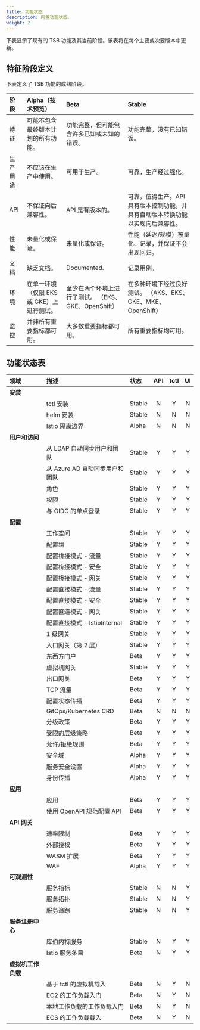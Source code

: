 ```yaml
---
title: 功能状态
description: 内置功能状态。
weight: 2
---
```


下表显示了现有的 TSB 功能及其当前阶段。该表将在每个主要或次要版本中更新。

## 特征阶段定义

下表定义了 TSB 功能的成熟阶段。

| 阶段     | Alpha（技术预览）                         | Beta                                                 | Stable                                                       |
| :------- | :---------------------------------------- | :--------------------------------------------------- | :----------------------------------------------------------- |
| 特征     | 可能不包含最终版本计划的所有功能。        | 功能完整，但可能包含许多已知或未知的错误。           | 功能完整，没有已知错误。                                     |
| 生产用途 | 不应该在生产中使用。                      | 可用于生产。                                         | 可靠，生产经过强化。                                         |
| API      | 不保证向后兼容性。                        | API 是有版本的。                                     | 可靠，值得生产。API 具有版本控制功能，并具有自动版本转换功能以实现向后兼容性。 |
| 性能     | 未量化或保证。                            | 未量化或保证。                                       | 性能（延迟/规模）被量化、记录，并保证不会出现回归。          |
| 文档     | 缺乏文档。                                | Documented.                                          | 记录用例。                                                   |
| 环境     | 在单一环境（仅限 EKS 或 GKE）上进行测试。 | 至少在两个环境上进行了测试。 （EKS、GKE、OpenShift） | 在多种环境下经过良好测试。 （AKS、EKS、GKE、MKE、OpenShift） |
| 监控     | 并非所有重要指标都可用。                  | 大多数重要指标都可用。                               | 所有重要指标均可用。                                         |

##  功能状态表

| 领域               | 描述                           | 状态   | API  | tctl |  UI  |
| :----------------- | :----------------------------- | :----- | :--: | :--: | :--: |
| **安装**           |                                |        |      |      |      |
|                    | tctl 安装                      | Stable |  N   |  Y   |  N   |
|                    | helm 安装                      | Stable |  N   |  N   |  N   |
|                    | Istio 隔离边界                 | Alpha  |  N   |  N   |  N   |
| **用户和访问**     |                                |        |      |      |      |
|                    | 从 LDAP 自动同步用户和团队     | Stable |  Y   |  Y   |  Y   |
|                    | 从 Azure AD 自动同步用户和团队 | Stable |  Y   |  Y   |  Y   |
|                    | 角色                           | Stable |  Y   |  Y   |  Y   |
|                    | 权限                           | Stable |  Y   |  Y   |  Y   |
|                    | 与 OIDC 的单点登录             | Stable |  Y   |  Y   |  Y   |
| **配置**           |                                |        |      |      |      |
|                    | 工作空间                       | Stable |  Y   |  Y   |  Y   |
|                    | 配置组                         | Stable |  Y   |  Y   |  Y   |
|                    | 配置桥接模式 - 流量            | Stable |  Y   |  Y   |  Y   |
|                    | 配置桥接模式 - 安全            | Stable |  Y   |  Y   |  Y   |
|                    | 配置桥接模式 - 网关            | Stable |  Y   |  Y   |  Y   |
|                    | 配置直接模式 - 流量            | Stable |  Y   |  Y   |  Y   |
|                    | 配置直接模式 - 安全            | Stable |  Y   |  Y   |  Y   |
|                    | 配置直连模式 - 网关            | Stable |  Y   |  Y   |  Y   |
|                    | 配置直接模式 - IstioInternal   | Stable |  Y   |  Y   |  Y   |
|                    | 1 级网关                       | Stable |  Y   |  Y   |  Y   |
|                    | 入口网关（第 2 层）            | Stable |  Y   |  Y   |  Y   |
|                    | 东西方门户                     | Beta   |  Y   |  Y   |  Y   |
|                    | 虚拟机网关                     | Stable |  Y   |  Y   |  Y   |
|                    | 出口网关                       | Beta   |  Y   |  Y   |  Y   |
|                    | TCP 流量                       | Beta   |  Y   |  Y   |  Y   |
|                    | 配置状态传播                   | Beta   |  Y   |  Y   |  Y   |
|                    | GitOps/Kubernetes CRD          | Beta   |  N   |  N   |  N   |
|                    | 分级政策                       | Beta   |  Y   |  Y   |  Y   |
|                    | 受限的层级策略                 | Beta   |  Y   |  Y   |  Y   |
|                    | 允许/拒绝规则                  | Beta   |  Y   |  Y   |  Y   |
|                    | 安全域                         | Alpha  |  Y   |  Y   |  Y   |
|                    | 服务安全设置                   | Alpha  |  Y   |  Y   |  Y   |
|                    | 身份传播                       | Alpha  |  Y   |  Y   |  Y   |
| **应用**           |                                |        |      |      |      |
|                    | 应用                           | Beta   |  Y   |  Y   |  Y   |
|                    | 使用 OpenAPI 规范配置 API      | Beta   |  Y   |  Y   |  Y   |
| **API 网关**        |                                |        |      |      |      |
|                    | 速率限制                       | Beta   |  Y   |  Y   |  Y   |
|                    | 外部授权                       | Beta   |  Y   |  Y   |  Y   |
|                    | WASM 扩展                      | Beta   |  Y   |  Y   |  Y   |
|                    | WAF                            | Alpha  |  Y   |  Y   |  Y   |
| **可观测性**       |                                |        |      |      |      |
|                    | 服务指标                       | Stable |  N   |  N   |  Y   |
|                    | 服务拓扑                       | Stable |  N   |  N   |  Y   |
|                    | 服务追踪                       | Stable |  N   |  N   |  Y   |
| **服务注册中心**   |                                |        |      |      |      |
|                    | 库伯内特服务                   | Stable |  N   |  Y   |  Y   |
|                    | Istio 服务条目                 | Beta   |  N   |  Y   |  Y   |
| **虚拟机工作负载** |                                |        |      |      |      |
|                    | 基于 tctl 的虚拟机载入         | Beta   |  N   |  Y   |  N   |
|                    | EC2 的工作负载入门             | Beta   |  N   |  Y   |  N   |
|                    | 本地工作负载的工作负载入门     | Beta   |  N   |  Y   |  N   |
|                    | ECS 的工作负载载入             | Beta   |  N   |  Y   |  N   |